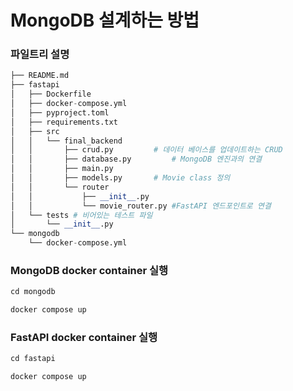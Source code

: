# MongoDB 설계하는 방법

### 파일트리 설명
```python
├── README.md
├── fastapi
│   ├── Dockerfile
│   ├── docker-compose.yml
│   ├── pyproject.toml
│   ├── requirements.txt
│   ├── src
│   │   └── final_backend
│   │       ├── crud.py			# 데이터 베이스를 업데이트하는 CRUD
│   │       ├── database.py 		# MongoDB 엔진과의 연결
│   │       ├── main.py
│   │       ├── models.py 		# Movie class 정의 
│   │       └── router
│   │           ├── __init__.py
│   │           └── movie_router.py	#FastAPI 엔드포인트로 연결
│   └── tests # 비어있는 테스트 파일
│       └── __init__.py
└── mongodb
    └── docker-compose.yml
```
### MongoDB docker container 실행
```python
cd mongodb

docker compose up
```

### FastAPI docker container 실행
```python
cd fastapi

docker compose up
```
